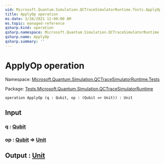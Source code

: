 ```yaml
---
uid: Microsoft.Quantum.Simulation.QCTraceSimulatorRuntime.Tests.ApplyOp
title: ApplyOp operation
ms.date: 3/26/2021 12:00:00 AM
ms.topic: managed-reference
qsharp.kind: operation
qsharp.namespace: Microsoft.Quantum.Simulation.QCTraceSimulatorRuntime.Tests
qsharp.name: ApplyOp
qsharp.summary: ''
---
```


# ApplyOp operation

Namespace: [Microsoft.Quantum.Simulation.QCTraceSimulatorRuntime.Tests](xref:Microsoft.Quantum.Simulation.QCTraceSimulatorRuntime.Tests)

Package: [Tests.Microsoft.Quantum.Simulation.QCTraceSimulatorRuntime](https://nuget.org/packages/Tests.Microsoft.Quantum.Simulation.QCTraceSimulatorRuntime)




```qsharp
operation ApplyOp (q : Qubit, op : (Qubit => Unit)) : Unit
```


## Input

### q : [Qubit](xref:microsoft.quantum.lang-ref.qubit)




### op : [Qubit](xref:microsoft.quantum.lang-ref.qubit) => [Unit](xref:microsoft.quantum.lang-ref.unit) 





## Output : [Unit](xref:microsoft.quantum.lang-ref.unit)

